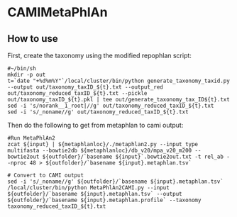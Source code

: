 # CAMIMetaPhlAn

## How to use
First, create the taxonomy using the modified repophlan script:

```
#~/bin/sh
mkdir -p out
t=`date "+%d%m%Y"`/local/cluster/bin/python generate_taxonomy_taxid.py --output out/taxonomy_taxID_${t}.txt --output_red out/taxonomy_reduced_taxID_${t}.txt --pickle out/taxonomy_taxID_${t}.pkl | tee out/generate_taxonomy_tax_ID${t}.txt
sed -i 's/norank__1_root|//g' out/taxonomy_reduced_taxID_${t}.txt
sed -i 's/_noname//g' out/taxonomy_reduced_taxID_${t}.txt
```
Then do the following to get from metaphlan to cami output:
```
#Run MetaPhlAn2
zcat ${input} | ${metaphlanloc}/./metaphlan2.py --input_type multifasta --bowtie2db ${metaphlanloc}/db_v20/mpa_v20_m200 --bowtie2out ${outfolder}/`basename ${input}`.bowtie2out.txt -t rel_ab --nproc 48 > ${outfolder}/`basename ${input}.metaphlan.tsv`

# Convert to CAMI output
sed -i 's/_noname//g' ${outfolder}/`basename ${input}.metaphlan.tsv`
/local/cluster/bin/python MetaPhlAn2CAMI.py --input ${outfolder}/`basename ${input}.metaphlan.tsv` --output ${outfolder}/`basename ${input}.metaphlan.profile` --taxonomy taxonomy_reduced_taxID_${t}.txt
```
